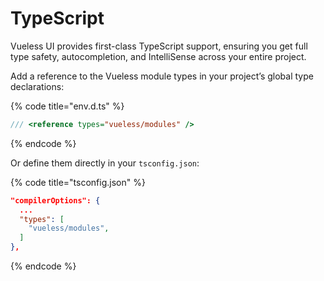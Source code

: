 # TypeScript

Vueless UI provides first-class TypeScript support, ensuring you get full type safety, autocompletion, and IntelliSense across your entire project.

Add a reference to the Vueless module types in your project’s global type declarations:

{% code title="env.d.ts" %}
```typescript
/// <reference types="vueless/modules" />
```
{% endcode %}

&#x20;Or define them directly in your `tsconfig.json`:

{% code title="tsconfig.json" %}
```json
"compilerOptions": {
  ...
  "types": [
    "vueless/modules",
  ]
},
```
{% endcode %}
